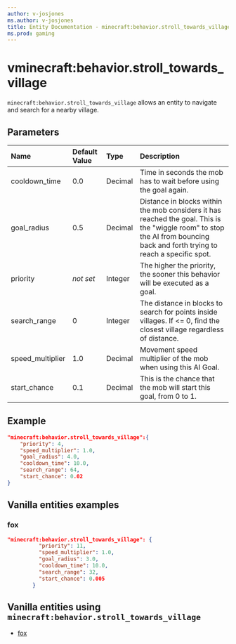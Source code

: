```yaml
---
author: v-josjones
ms.author: v-josjones
title: Entity Documentation - minecraft:behavior.stroll_towards_village
ms.prod: gaming
---
```


# vminecraft:behavior.stroll_towards_village

`minecraft:behavior.stroll_towards_village` allows an entity to navigate and search for a nearby village.

## Parameters

|Name |Default Value  |Type  |Description  |
|:----------|:----------|:----------|:----------|
|cooldown_time| 0.0| Decimal| Time in seconds the mob has to wait before using the goal again. |
|goal_radius| 0.5| Decimal| Distance in blocks within the mob considers it has reached the goal. This is the "wiggle room" to stop the AI from bouncing back and forth trying to reach a specific spot. |
|priority|*not set*|Integer|The higher the priority, the sooner this behavior will be executed as a goal.|
|search_range| 0| Integer| The distance in blocks to search for points inside villages. If <= 0, find the closest village regardless of distance. |
|speed_multiplier| 1.0| Decimal| Movement speed multiplier of the mob when using this AI Goal. |
|start_chance| 0.1| Decimal| This is the chance that the mob will start this goal, from 0 to 1. |

## Example

```json
"minecraft:behavior.stroll_towards_village":{
    "priority": 4,
    "speed_multiplier": 1.0,
    "goal_radius": 4.0,
    "cooldown_time": 10.0,
    "search_range": 64,
    "start_chance": 0.02
}
```

## Vanilla entities examples

### fox

```json
"minecraft:behavior.stroll_towards_village": {
          "priority": 11,
          "speed_multiplier": 1.0,
          "goal_radius": 3.0,
          "cooldown_time": 10.0,
          "search_range": 32,
          "start_chance": 0.005
        }
```

## Vanilla entities using `minecraft:behavior.stroll_towards_village`

- [fox](../../../../Source/VanillaBehaviorPack_Snippets/entities/fox.md)
